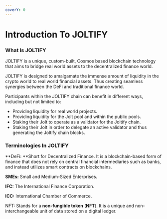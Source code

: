 ```yaml
---
coverY: 0
---
```


# Introduction To JOLTIFY

### What Is JOLTIFY

JOLTIFY is a unique, custom-built, Cosmos based blockchain technology that aims to bridge real world assets to the decentralized finance world.

JOLTIFY is designed to amalgamate the immense amount of liquidity in the crypto world to real world financial assets. Thus creating seamless synergies between the DeFi and traditional finance world.

Participants within the JOLTIFY chain can benefit in different ways, including but not limited to:

* Providing liquidity for real world projects.
* Providing liquidity for the Jolt pool and within the public pools.
* Staking their Jolt to operate as a validator for the Joltify chain.
* Staking their Jolt in order to delegate an active validator and thus generating the Joltify chain blocks.

### Terminologies In JOLTIFY

**DeFi:  **Short for Decentralized Finance.  It is a blockchain-based form of finance that does not rely on central financial intermediaries such as banks, and instead utilizes smart contracts on blockchains.

**SMEs:** Small and Medium-Sized Enterprises.

**IFC:** The International Finance Corporation.

**ICC:** International Chamber of Commerce.

NFT: Stands for a **non-fungible token** (**NFT**). It is a unique and non-interchangeable unit of data stored on a digital ledger.
